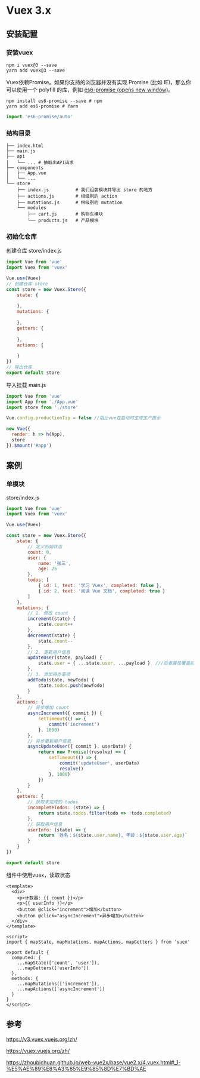 # Vuex  3.x

## 安装配置

### 安装vuex

```shell
npm i vuex@3 --save 
yarn add vuex@3 --save
```

Vuex依赖Promise。如果你支持的浏览器并没有实现 Promise (比如 IE)，那么你可以使用一个 polyfill 的库，例如 [es6-promise (opens new window)](https://github.com/stefanpenner/es6-promise)。

```shell
npm install es6-promise --save # npm
yarn add es6-promise # Yarn
```

```js
import 'es6-promise/auto'
```

### 结构目录

```shell
├── index.html
├── main.js
├── api
│   └── ... # 抽取出API请求
├── components
│   ├── App.vue
│   └── ...
└── store
    ├── index.js          # 我们组装模块并导出 store 的地方
    ├── actions.js        # 根级别的 action
    ├── mutations.js      # 根级别的 mutation
    └── modules
        ├── cart.js       # 购物车模块
        └── products.js   # 产品模块
```

### 初始化仓库

创建仓库 store/index.js

```javascript
import Vue from 'vue'
import Vuex from 'vuex'

Vue.use(Vuex)
// 创建仓库 store
const store = new Vuex.Store({
    state: {
        
    },
    mutations: {
        
    },
    getters: {
        
    },
    actions: {
        
    }
})
// 导出仓库
export default store
```

导入挂载 main.js

```javascript
import Vue from 'vue'
import App from './App.vue'
import store from './store'

Vue.config.productionTip = false //阻止vue在启动时生成生产提示

new Vue({
  render: h => h(App),
  store
}).$mount('#app')
```



## 案例

### 单模块

store/index.js

```javascript
import Vue from 'vue'
import Vuex from 'vuex'

Vue.use(Vuex)

const store = new Vuex.Store({
    state: {
        // 定义初始状态
        count: 0, 
        user: {
            name: '张三',
            age: 25
        },
        todos: [
            { id: 1, text: '学习 Vuex', completed: false },
            { id: 2, text: '阅读 Vue 文档', completed: true }
        ]
    },
    mutations: {
        // 1. 修改 count
        increment(state) {
            state.count++
        },
        decrement(state) {
            state.count--
        },
        // 2. 更新用户信息
        updateUser(state, payload) {
            state.user = { ...state.user, ...payload }  ///后者属性覆盖前者属性
        },
        // 3. 添加待办事项
        addTodo(state, newTodo) {
            state.todos.push(newTodo)
        }
    },
    actions: {
        // 异步增加 count
        asyncIncrement({ commit }) {
            setTimeout(() => {
                commit('increment')
            }, 1000)
        },
        // 异步更新用户信息
        asyncUpdateUser({ commit }, userData) {
            return new Promise((resolve) => {
                setTimeout(() => {
                    commit('updateUser', userData)
                    resolve()
                }, 1000)
            })
        }
    },
    getters: {
        // 获取未完成的 todos
        incompleteTodos: (state) => {
            return state.todos.filter(todo => !todo.completed)
        },
        // 获取用户信息
        userInfo: (state) => {
            return `姓名：${state.user.name}, 年龄：${state.user.age}`
        }
    }
})

export default store
```

组件中使用vuex，读取状态

```vue
<template>
  <div>
    <p>计数器: {{ count }}</p>
    <p>{{ userInfo }}</p>
    <button @click="increment">增加</button>
    <button @click="asyncIncrement">异步增加</button>
  </div>
</template>

<script>
import { mapState, mapMutations, mapActions, mapGetters } from 'vuex'

export default {
  computed: {
    ...mapState(['count', 'user']),
    ...mapGetters(['userInfo'])
  },
  methods: {
    ...mapMutations(['increment']),
    ...mapActions(['asyncIncrement'])
  }
}
</script>
```





## 参考

https://v3.vuex.vuejs.org/zh/

https://vuex.vuejs.org/zh/

https://zhoubichuan.github.io/web-vue2x/base/vue2.x/4.vuex.html#_1-%E5%AE%89%E8%A3%85%E9%85%8D%E7%BD%AE
